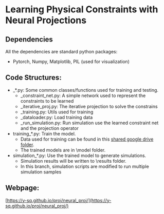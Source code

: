 # Learning Physical Constraints with Neural Projections

## Dependencies
All the dependencies are standard python packages:
- Pytorch, Numpy, Matplotlib, PIL (used for visualization) 

## Code Structures:
- \_\*.py: Some common classes/functions used for training and testing.
    + \_constraint\_net.py: A simple network used to represent the constraints to be learned
    + \_iterative\_proj.py: The iterative projection to solve the constrains
    + \_training.py: Utils used for training
    + \_dataloader.py: Load training data
    + \_run_simulation.py: Run simulation use the learned constraint net and the projection operator
- training\_\*.py: Train the model.
    + Data used for training can be found in this [shared google drive folder](https://drive.google.com/drive/folders/15u6nJte4k7xnIbL_emDVLyFkiQxQ7UZn?usp=sharing).
    + The trained models are in \model folder.
- simulation\_\*.py: Use the trained model to generate simulations.
    + Simulation results will be written to \results folder.
    + In this branch, simulation scripts are modified to run multiple simulation samples

## Webpage:
[https://y-sq.github.io/proj/neural_proj/](https://y-sq.github.io/proj/neural_proj/)

